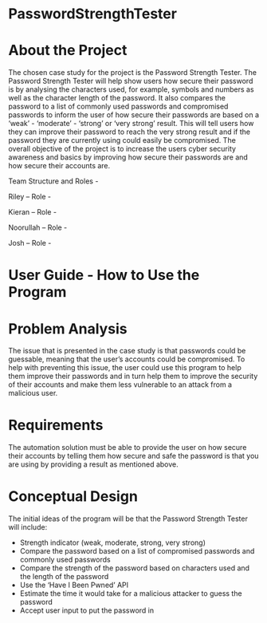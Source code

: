# PasswordStrengthTester

# About the Project
The chosen case study for the project is the Password Strength Tester. 
The Password Strength Tester will help show users how secure their password is by analysing the characters used, for example, symbols and numbers as well as the character length of the password. 
It also compares the password to a list of commonly used passwords and compromised passwords to inform the user of how secure their passwords are based on a ‘weak’ - ‘moderate’ - ‘strong’ or ‘very strong’ result. 
This will tell users how they can improve their password to reach the very strong result and if the password they are currently using could easily be compromised. 
The overall objective of the project is to increase the users cyber security awareness and basics by improving how secure their passwords are and how secure their accounts are. 

Team Structure and Roles -

Riley – Role - 

Kieran – Role - 

Noorullah – Role - 

Josh – Role - 

# User Guide - How to Use the Program

# Problem Analysis
The issue that is presented in the case study is that passwords could be guessable, meaning that the user’s accounts could be compromised. 
To help with preventing this issue, the user could use this program to help them improve their passwords and in turn help them to improve the security of their accounts and make them less vulnerable to an attack from a malicious user. 

# Requirements
The automation solution must be able to provide the user on how secure their accounts by telling them how secure and safe the password is that you are using by providing a result as mentioned above.

# Conceptual Design
The initial ideas of the program will be that the Password Strength Tester will include: 

- Strength indicator (weak, moderate, strong, very strong) 
- Compare the password based on a list of compromised passwords and commonly used passwords 
- Compare the strength of the password based on characters used and the length of the password 
- Use the ‘Have I Been Pwned’ API 
- Estimate the time it would take for a malicious attacker to guess the password 
- Accept user input to put the password in

  
